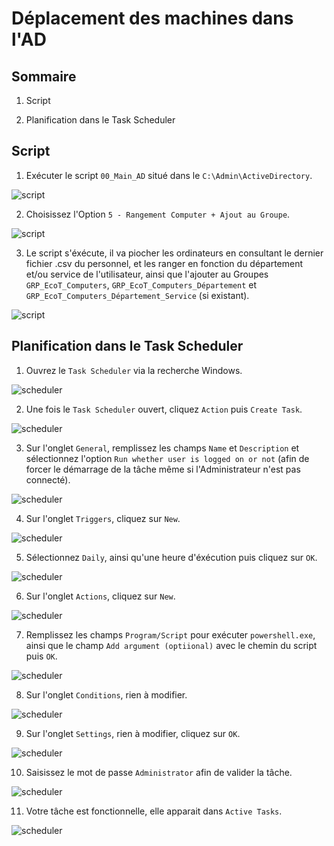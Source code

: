 # Déplacement des machines dans l'AD

## Sommaire

1) Script

2) Planification dans le Task Scheduler

## Script

1. Exécuter le script `00_Main_AD` situé dans le `C:\Admin\ActiveDirectory`.

![script](/S11/ressource/script/adds/Scripts_AD_01.PNG)

2. Choisissez l'Option `5 - Rangement Computer + Ajout au Groupe`.

![script](/S11/ressource/script/adds/Scripts_AD_02.PNG)

3. Le script s'éxécute, il va piocher les ordinateurs en consultant le dernier fichier .csv du personnel, et les ranger en fonction du département et/ou service de l'utilisateur, ainsi que l'ajouter au Groupes `GRP_EcoT_Computers`, `GRP_EcoT_Computers_Département` et `GRP_EcoT_Computers_Département_Service` (si existant).

![script](/S11/ressource/script/adds/Scripts_AD_10.PNG)

## Planification dans le Task Scheduler

1. Ouvrez le `Task Scheduler` via la recherche Windows.

![scheduler](/S13/ressource/scheduler/Task_Scheduler_01.PNG)

2. Une fois le `Task Scheduler` ouvert, cliquez `Action` puis `Create Task`.

![scheduler](/S13/ressource/scheduler/Task_Scheduler_02.PNG)

3. Sur l'onglet `General`, remplissez les champs `Name` et `Description` et sélectionnez l'option `Run whether user is logged on or not` (afin de forcer le démarrage de la tâche même si l'Administrateur n'est pas connecté).

![scheduler](/S13/ressource/scheduler/Task_Scheduler_03.PNG)

4. Sur l'onglet `Triggers`, cliquez sur `New`.

![scheduler](/S13/ressource/scheduler/Task_Scheduler_04.PNG)

5. Sélectionnez `Daily`, ainsi qu'une heure d'éxécution puis cliquez sur `OK`.

![scheduler](/S13/ressource/scheduler/Task_Scheduler_05.PNG)

6. Sur l'onglet `Actions`, cliquez sur `New`.

![scheduler](/S13/ressource/scheduler/Task_Scheduler_06.PNG)

7. Remplissez les champs `Program/Script` pour exécuter `powershell.exe`, ainsi que le champ `Add argument (optiional)` avec le chemin du script puis `OK`.

![scheduler](/S13/ressource/scheduler/Task_Scheduler_07.PNG)

8. Sur l'onglet `Conditions`, rien à modifier. 

![scheduler](/S13/ressource/scheduler/Task_Scheduler_08.PNG)

9. Sur l'onglet `Settings`, rien à modifier, cliquez sur `OK`.

![scheduler](/S13/ressource/scheduler/Task_Scheduler_09.PNG)

10. Saisissez le mot de passe `Administrator` afin de valider la tâche.

![scheduler](/S13/ressource/scheduler/Task_Scheduler_10.PNG)

11. Votre tâche est fonctionnelle, elle apparait dans `Active Tasks`.

![scheduler](/S13/ressource/scheduler/Task_Scheduler_11.PNG)